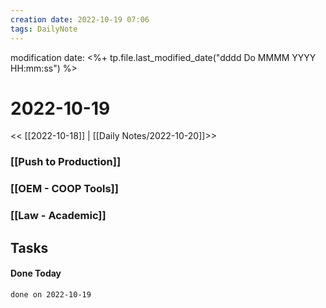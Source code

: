 ```yaml
---
creation date: 2022-10-19 07:06
tags: DailyNote 
---
```


modification date: <%+ tp.file.last_modified_date("dddd Do MMMM YYYY HH:mm:ss") %> 

# 2022-10-19

<< [[2022-10-18]] | [[Daily Notes/2022-10-20]]>>


### [[Push to Production]]


### [[OEM - COOP Tools]]


### [[Law - Academic]]


## Tasks


#### Done Today

```tasks
done on 2022-10-19
```

